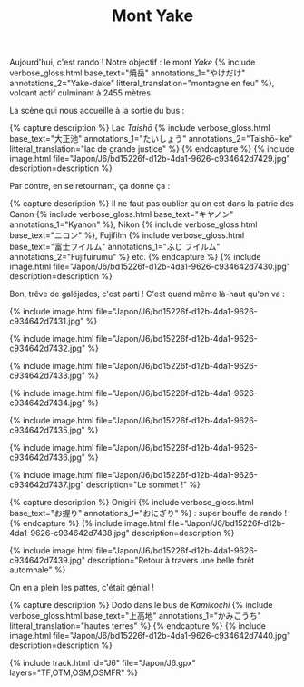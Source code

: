 ﻿---
title: "Mont Yake"
permalink: /Japon/J6/
sidebar:
  nav: "japon"
enable_tracks: true
---

Aujourd'hui, c'est rando ! Notre objectif : le mont *Yake*
{% include verbose_gloss.html base_text="焼岳" annotations_1="やけだけ" annotations_2="Yake-dake" litteral_translation="montagne en feu" %},
volcant actif culminant à 2455 mètres.

La scène qui nous accueille à la sortie du bus :

{% capture description %}
Lac *Taishō*
{% include verbose_gloss.html base_text="大正池" annotations_1="たいしょう" annotations_2="Taishō-ike" litteral_translation="lac de grande justice" %}
{% endcapture %}
{% include image.html file="Japon/J6/bd15226f-d12b-4da1-9626-c934642d7429.jpg" description=description %}

Par contre, en se retournant, ça donne ça :

{% capture description %}
Il ne faut pas oublier qu'on est dans la patrie des Canon
{% include verbose_gloss.html base_text="キヤノン" annotations_1="Kyanon" %},
Nikon
{% include verbose_gloss.html base_text="ニコン" %},
Fujifilm
{% include verbose_gloss.html base_text="富士フイルム" annotations_1="ふじ フイルム" annotations_2="Fujifuirumu" %}
etc.
{% endcapture %}
{% include image.html file="Japon/J6/bd15226f-d12b-4da1-9626-c934642d7430.jpg" description=description %}

Bon, trêve de galéjades, c'est parti ! C'est quand même là-haut qu'on va :

{% include image.html file="Japon/J6/bd15226f-d12b-4da1-9626-c934642d7431.jpg" %}

{% include image.html file="Japon/J6/bd15226f-d12b-4da1-9626-c934642d7432.jpg" %}

{% include image.html file="Japon/J6/bd15226f-d12b-4da1-9626-c934642d7433.jpg" %}

{% include image.html file="Japon/J6/bd15226f-d12b-4da1-9626-c934642d7434.jpg" %}

{% include image.html file="Japon/J6/bd15226f-d12b-4da1-9626-c934642d7435.jpg" %}

{% include image.html file="Japon/J6/bd15226f-d12b-4da1-9626-c934642d7436.jpg" %}

{% include image.html file="Japon/J6/bd15226f-d12b-4da1-9626-c934642d7437.jpg" description="Le sommet !" %}

{% capture description %}
Onigiri
{% include verbose_gloss.html base_text="お握り" annotations_1="おにぎり" %} :
super bouffe de rando !
{% endcapture %}
{% include image.html file="Japon/J6/bd15226f-d12b-4da1-9626-c934642d7438.jpg" description=description %}

{% include image.html file="Japon/J6/bd15226f-d12b-4da1-9626-c934642d7439.jpg" description="Retour à travers une belle forêt automnale" %}

On en a plein les pattes, c'était génial !

{% capture description %}
Dodo dans le bus de *Kamikōchi*
{% include verbose_gloss.html base_text="上高地" annotations_1="かみこうち" litteral_translation="hautes terres" %}
{% endcapture %}
{% include image.html file="Japon/J6/bd15226f-d12b-4da1-9626-c934642d7440.jpg" description=description %}

{% include track.html id="J6" file="Japon/J6.gpx" layers="TF,OTM,OSM,OSMFR" %}
